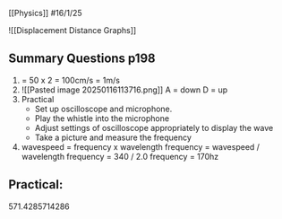 [[Physics]]
#16/1/25 


![[Displacement Distance Graphs]]
## Summary Questions p198
1) = 50 x 2
	= 100cm/s = 1m/s
2) ![[Pasted image 20250116113716.png]]
	A = down
	D = up
3) Practical
	- Set up oscilloscope and microphone.
	- Play the whistle into the microphone
	- Adjust settings of oscilloscope appropriately to display the wave
	- Take a picture and measure the frequency 
4) wavespeed = frequency x wavelength
	frequency = wavespeed / wavelength
	frequency = 340 / 2.0
	frequency = 170hz
## Practical:
571.4285714286